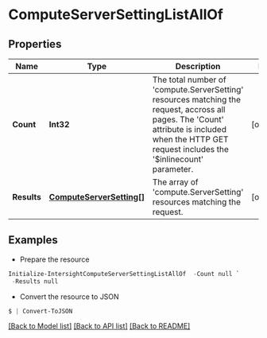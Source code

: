 # ComputeServerSettingListAllOf
## Properties

Name | Type | Description | Notes
------------ | ------------- | ------------- | -------------
**Count** | **Int32** | The total number of &#39;compute.ServerSetting&#39; resources matching the request, accross all pages. The &#39;Count&#39; attribute is included when the HTTP GET request includes the &#39;$inlinecount&#39; parameter. | [optional] 
**Results** | [**ComputeServerSetting[]**](ComputeServerSetting.md) | The array of &#39;compute.ServerSetting&#39; resources matching the request. | [optional] 

## Examples

- Prepare the resource
```powershell
Initialize-IntersightComputeServerSettingListAllOf  -Count null `
 -Results null
```

- Convert the resource to JSON
```powershell
$ | Convert-ToJSON
```

[[Back to Model list]](../README.md#documentation-for-models) [[Back to API list]](../README.md#documentation-for-api-endpoints) [[Back to README]](../README.md)


